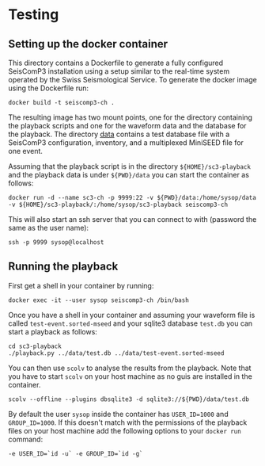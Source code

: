 # Testing
## Setting up the docker container

This directory contains a Dockerfile to generate a fully configured SeisComP3
installation using a setup similar to the real-time system operated by the
Swiss Seismological Service. To generate the docker image using the Dockerfile
run:

```
docker build -t seiscomp3-ch .
```

The resulting image has two mount points, one for the directory containing the
playback scripts and one for the waveform data and the database for the
playback. The directory [data](data/) contains a test database file with a
SeisComP3 configuration, inventory, and a multiplexed MiniSEED file for one
event.

Assuming that the playback script is in the directory
`${HOME}/sc3-playback` and the playback data is under `${PWD}/data` you can
start the container as follows:

```
docker run -d --name sc3-ch -p 9999:22 -v ${PWD}/data:/home/sysop/data -v ${HOME}/sc3-playback/:/home/sysop/sc3-playback seiscomp3-ch
```

This will also start an ssh server that you can connect to with (password the
same as the user name):

```
ssh -p 9999 sysop@localhost
```

## Running the playback
First get a shell in your container by running:
```
docker exec -it --user sysop seiscomp3-ch /bin/bash
```

Once you have a shell in your container and assuming your waveform file is
called `test-event.sorted-mseed` and your sqlite3 database `test.db` you can
start a playback as follows:
```
cd sc3-playback
./playback.py ../data/test.db ../data/test-event.sorted-mseed
```
You can then use `scolv` to analyse the results from the playback. Note that you
have to start `scolv` on your host machine as no guis are installed in the
container.

```
scolv --offline --plugins dbsqlite3 -d sqlite3://${PWD}/data/test.db
```
By default the user `sysop` inside the container has `USER_ID=1000` and
`GROUP_ID=1000`. If this doesn't match with the permissions of the playback
files on your host machine add the following options to your `docker run`
command:
```
-e USER_ID=`id -u` -e GROUP_ID=`id -g`
```
